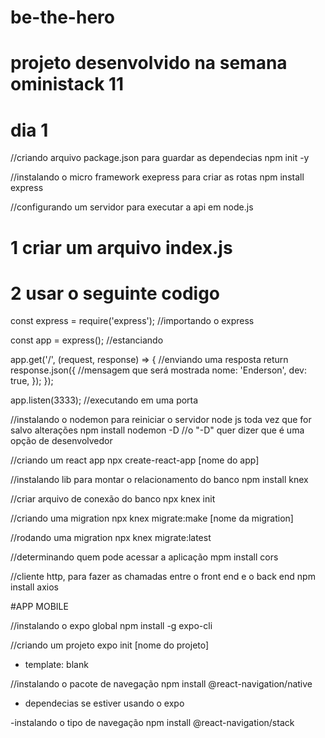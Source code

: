 # be-the-hero

# projeto desenvolvido na semana oministack 11

# dia 1

//criando arquivo package.json para guardar as dependecias
npm init -y

//instalando o micro framework exepress para criar as rotas
npm install express

//configurando um servidor para executar a api em node.js

# 1 criar um arquivo index.js

# 2 usar o seguinte codigo

const express = require('express'); //importando o express

const app = express(); //estanciando

app.get('/', (request, response) => { //enviando uma resposta
    return response.json({ //mensagem que será mostrada
        nome: 'Enderson',
        dev: true,
    });
});

app.listen(3333); //executando em uma porta

//instalando o nodemon para reiniciar o servidor node js toda vez que for salvo alterações
npm install nodemon -D //o "-D" quer dizer que é uma opção de desenvolvedor

//criando um react app
npx create-react-app [nome do app]

//instalando lib para montar o relacionamento do banco
npm install knex

//criar arquivo de conexão do banco
npx knex init

//criando uma migration
npx knex migrate:make [nome da migration]

//rodando uma migration
npx knex migrate:latest

//determinando quem pode acessar a aplicação
mpm install cors

//cliente http, para fazer as chamadas entre o front end e o back end
npm install axios

#APP MOBILE

//instalando o expo global
npm install -g expo-cli

//criando um projeto
expo init [nome do projeto] 
 - template: blank
 
//instalando o pacote de navegação
npm install @react-navigation/native
 - dependecias se estiver usando o expo
 
 -instalando o tipo de navegação
  npm install @react-navigation/stack

